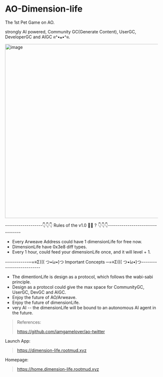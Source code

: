 # AO-Dimension-life

The 1st Pet Game on AO.

strongly AI powered, Community GC(Generate Content), UserGC, DeveloperGC and AIGC ฅ^•ﻌ•^ฅ.

<img width="575" alt="image" src="https://github.com/rootMUD/ao-dimension-life/assets/12784118/4bf646e2-d87e-4ef9-8454-2ebc7363d1fd">

-------------------👇👇👇 Rules of the v1.0 👀👀 ? 👇👇👇---------------------------------
                        
 * Every Arweave Address could have 1 dimensionLife for free now.
 * DimensionLife have 0x3e8 diff types.
 * Every 1 hour, could feed your dimensionLife once, and it will level + 1.

------------─=≡Σ((( つ•̀ω•́)つ Important Concepts ─=≡Σ((( つ•̀ω•́)つ--------------------------
               
 * The dimentionLife is design as a protocol, which follows the wabi-sabi principle.
 * Design as a protocol could give the max space for CommunityGC, UserGC, DevGC and AIGC.
 * Enjoy the future of AO/Arweave.
 * Enjoy the future of dimensionLife.
 * very AI -- the dimensionLife will be bound to an autonomous AI agent in the future.


> References:
>
> https://github.com/iamgamelover/ao-twitter

Launch App:

> https://dimension-life.rootmud.xyz

Homepage:

> https://home.dimension-life.rootmud.xyz

